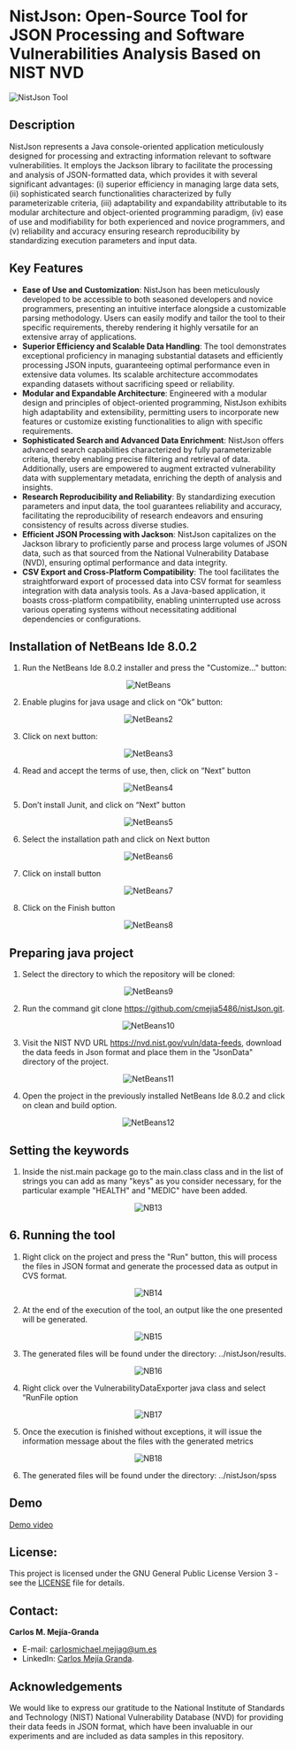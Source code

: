 # NistJson: Open-Source Tool for JSON Processing and Software Vulnerabilities Analysis Based on NIST NVD
![NistJson Tool](TutorialImgs/NistJson.PNG)

## Description
NistJson represents a Java console-oriented application meticulously designed for processing and extracting information relevant to software vulnerabilities. It employs the Jackson library to facilitate the processing and analysis of JSON-formatted data, which provides it with several significant advantages: (i) superior efficiency in managing large data sets, (ii) sophisticated search functionalities characterized by fully parameterizable criteria, (iii) adaptability and expandability attributable to its modular architecture and object-oriented programming paradigm, (iv) ease of use and modifiability for both experienced and novice programmers, and (v) reliability and accuracy ensuring research reproducibility by standardizing execution parameters and input data.

## Key Features

- **Ease of Use and Customization**: NistJson has been meticulously developed to be accessible to both seasoned developers and novice programmers, presenting an intuitive interface alongside a customizable parsing methodology. Users can easily modify and tailor the tool to their specific requirements, thereby rendering it highly versatile for an extensive array of applications.
- **Superior Efficiency and Scalable Data Handling**: The tool demonstrates exceptional proficiency in managing substantial datasets and efficiently processing JSON inputs, guaranteeing optimal performance even in extensive data volumes. Its scalable architecture accommodates expanding datasets without sacrificing speed or reliability.
- **Modular and Expandable Architecture**: Engineered with a modular design and principles of object-oriented programming, NistJson exhibits high adaptability and extensibility, permitting users to incorporate new features or customize existing functionalities to align with specific requirements.
- **Sophisticated Search and Advanced Data Enrichment**: NistJson offers advanced search capabilities characterized by fully parameterizable criteria, thereby enabling precise filtering and retrieval of data. Additionally, users are empowered to augment extracted vulnerability data with supplementary metadata, enriching the depth of analysis and insights.
- **Research Reproducibility and Reliability**: By standardizing execution parameters and input data, the tool guarantees reliability and accuracy, facilitating the reproducibility of research endeavors and ensuring consistency of results across diverse studies.
- **Efficient JSON Processing with Jackson**: NistJson capitalizes on the Jackson library to proficiently parse and process large volumes of JSON data, such as that sourced from the National Vulnerability Database (NVD), ensuring optimal performance and data integrity.
- **CSV Export and Cross-Platform Compatibility**: The tool facilitates the straightforward export of processed data into CSV format for seamless integration with data analysis tools. As a Java-based application, it boasts cross-platform compatibility, enabling uninterrupted use across various operating systems without necessitating additional dependencies or configurations.

## Installation of <a name="_hlk187925083"></a>NetBeans Ide 8.0.2

1. Run the NetBeans Ide 8.0.2 installer and press the "Customize..." button:
   
<div align="center">
  <img src="TutorialImgs/Netbeans1.png" alt="NetBeans" />
</div>

2. Enable plugins for java usage and click on “Ok” button:
<div align="center">
  <img src="TutorialImgs/Netbeans2.png" alt="NetBeans2" />
</div>

3. Click on next button:

<div align="center">
  <img src="TutorialImgs/Netbeans3.png" alt="NetBeans3" />
</div>

 4. Read and accept the terms of use, then, click on “Next” button 
    
<div align="center">
  <img src="TutorialImgs/Netbeans4.png" alt="NetBeans4" />
</div>

 5. Don’t install Junit, and click on “Next” button 
    
<div align="center">
  <img src="TutorialImgs/Netbeans5.png" alt="NetBeans5" />
</div>

 6. Select the installation path and click on Next button 
    
<div align="center">
  <img src="TutorialImgs/Netbeans6.png" alt="NetBeans6" />
</div>
  
 7. Click on install button 
    
<div align="center">
  <img src="TutorialImgs/Netbeans7.png" alt="NetBeans7" />
</div>

 8. Click on the Finish button 
    
<div align="center">
  <img src="TutorialImgs/Netbeans8.png" alt="NetBeans8" />
</div>

## Preparing java project

 1. Select the directory to which the repository will be cloned:  
    
<div align="center">
  <img src="TutorialImgs/Netbeans9.png" alt="NetBeans9" />
</div>
    
 2. Run the command git clone https://github.com/cmejia5486/nistJson.git. 
    
<div align="center">
  <img src="TutorialImgs/Netbeans10.png" alt="NetBeans10" />
</div> 

 3. Visit the NIST NVD URL https://nvd.nist.gov/vuln/data-feeds, download the data feeds in Json format and place them in the "JsonData" directory of the project. 
    
<div align="center">
  <img src="TutorialImgs/Netbeans11.png" alt="NetBeans11" />
</div> 

 4. Open the project in the previously installed NetBeans Ide 8.0.2 and click on clean and build option.
    
<div align="center">
  <img src="TutorialImgs/Netbeans12.png" alt="NetBeans12" />
</div> 


## Setting the keywords

 1. Inside the nist.main package go to the main.class class and in the list of strings you can add as many "keys" as you consider necessary, for the particular example "HEALTH" and "MEDIC" have been added.
    
<div align="center">
  <img src="TutorialImgs/Netbeans13.PNG" alt="NB13" />
</div> 

## 6.	Running the tool

 1. Right click on the project and press the "Run" button, this will process the files in JSON format and generate the processed data as output in CVS format.
    
<div align="center">
  <img src="TutorialImgs/Netbeans14.PNG" alt="NB14" />
</div> 

 2. At the end of the execution of the tool, an output like the one presented will be generated. 
<div align="center">
  <img src="TutorialImgs/Netbeans15.PNG" alt="NB15" />
</div> 

 3. The generated files will be found under the directory:  ../nistJson/results. 
<div align="center">
  <img src="TutorialImgs/Netbeans16.PNG" alt="NB16" />
</div> 


 4. Right click over the VulnerabilityDataExporter java class and select “RunFile option
<div align="center">
  <img src="TutorialImgs/Netbeans17.PNG" alt="NB17" />
</div> 

 5. Once the execution is finished without exceptions, it will issue the information message about the files with the generated metrics
<div align="center">
  <img src="TutorialImgs/Netbeans18.PNG" alt="NB18" />
</div> 

 6. The generated files will be found under the directory:  ../nistJson/spss


## Demo
[Demo video](https://youtu.be/LmwGtRXYmxI?si=MOAlIm66rHSoARXy)

## **License:**
This project is licensed under the GNU General Public License Version 3 - see the [LICENSE](https://github.com/cmejia5486/nistJson/blob/main/LICENSE) file for details. 

## **Contact:**
**Carlos M. Mejía-Granda** 

- E-mail: <carlosmichael.mejiag@um.es>
- LinkedIn: [Carlos Mejía Granda](https://www.linkedin.com/in/carlos-mej%C3%ADa-granda-70239910a/).

## **Acknowledgements**

We would like to express our gratitude to the National Institute of Standards and Technology (NIST) National Vulnerability Database (NVD) for providing their data feeds in JSON format, which have been invaluable in our experiments and are included as data samples in this repository.
